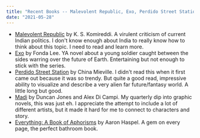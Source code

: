 ```yaml
---
title: "Recent Books -- Malevolent Republic, Exo, Perdido Street Station, Madi, Everything"
date: "2021-05-28"
---
```


- [Malevolent Republic](https://www.goodreads.com/book/show/51012438-malevolent-republic) by K. S. Komireddi. A virulent criticism of current Indian politics. I don't know enough about India to really know how to think about this topic. I need to read and learn more.
- [Exo](https://www.goodreads.com/book/show/26532931-exo) by Fonda Lee. YA novel about a young soldier caught between the sides warring over the future of Earth. Entertaining but not enough to stick with the series.
- [Perdido Street Station](https://www.goodreads.com/book/show/19888971-perdido-street-station) by China Mieville. I didn't read this when it first came out because it was so trendy. But quite a good read, impressive ability to visualize and describe a very alien far future/fantasy world. A little long but good.
- [Madi](https://www.goodreads.com/book/show/54304992-madi) by Duncan Jones and Alex Di Campi. My quarterly dip into graphic novels, this was just eh. I appreciate the attempt to include a lot of different artists, but it made it hard for me to connect to characters and story.
- [Everything: A Book of Aphorisms](https://www.goodreads.com/book/show/25584210-everything) by Aaron Haspel. A gem on every page, the perfect bathroom book.

